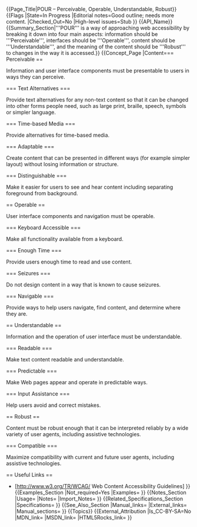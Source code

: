 {{Page_Title|POUR – Perceivable, Operable, Understandable, Robust}}
{{Flags
|State=In Progress
|Editorial notes=Good outline; needs more content.
|Checked_Out=No
|High-level issues=Stub
}}
{{API_Name}}
{{Summary_Section|'''POUR''' is a way of approaching web accessibility by breaking it down into four main aspects: information should be '''Perceivable''', interfaces should be '''Operable''', content should be '''Understandable''', and the meaning of the content should be '''Robust''' to changes in the way it is accessed.}}
{{Concept_Page
|Content=== Perceivable ==

Information and user interface components must be presentable to users in ways they can perceive.

=== Text Alternatives ===

Provide text alternatives for any non-text content so that it can be changed into other forms people need, such as large print, braille, speech, symbols or simpler language.

=== Time-based Media ===

Provide alternatives for time-based media.

=== Adaptable ===

Create content that can be presented in different ways (for example simpler layout) without losing information or structure.

=== Distinguishable ===

Make it easier for users to see and hear content including separating foreground from background.

== Operable ==

User interface components and navigation must be operable.

=== Keyboard Accessible ===

Make all functionality available from a keyboard.

=== Enough Time ===

Provide users enough time to read and use content.

=== Seizures ===

Do not design content in a way that is known to cause seizures.

=== Navigable ===

Provide ways to help users navigate, find content, and determine where they are.

== Understandable ==

Information and the operation of user interface must be understandable.

=== Readable ===

Make text content readable and understandable.

=== Predictable ===

Make Web pages appear and operate in predictable ways.

=== Input Assistance ===

Help users avoid and correct mistakes.

== Robust ==

Content must be robust enough that it can be interpreted reliably by a wide variety of user agents, including assistive technologies.

=== Compatible ===

Maximize compatibility with current and future user agents, including assistive technologies.

== Useful Links ==

* [http://www.w3.org/TR/WCAG/ Web Content Accessibility Guidelines]
}}
{{Examples_Section
|Not_required=Yes
|Examples=
}}
{{Notes_Section
|Usage=
|Notes=
|Import_Notes=
}}
{{Related_Specifications_Section
|Specifications=
}}
{{See_Also_Section
|Manual_links=
|External_links=
|Manual_sections=
}}
{{Topics}}
{{External_Attribution
|Is_CC-BY-SA=No
|MDN_link=
|MSDN_link=
|HTML5Rocks_link=
}}